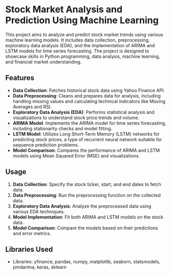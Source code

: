 # Stock Market Analysis and Prediction Using Machine Learning

This project aims to analyze and predict stock market trends using various machine learning models. It includes data collection, preprocessing, exploratory data analysis (EDA), and the implementation of ARIMA and LSTM models for time series forecasting. The project is designed to showcase skills in Python programming, data analysis, machine learning, and financial market understanding.

## Features

- **Data Collection**: Fetches historical stock data using Yahoo Finance API.
- **Data Preprocessing**: Cleans and prepares data for analysis, including handling missing values and calculating technical indicators like Moving Averages and RSI.
- **Exploratory Data Analysis (EDA)**: Performs statistical analysis and visualizations to understand stock price trends and volume.
- **ARIMA Model**: Implements the ARIMA model for time series forecasting, including stationarity checks and model fitting.
- **LSTM Model**: Utilizes Long Short-Term Memory (LSTM) networks for predicting stock prices, a type of recurrent neural network suitable for sequence prediction problems.
- **Model Comparison**: Compares the performance of ARIMA and LSTM models using Mean Squared Error (MSE) and visualizations.

## Usage

1. **Data Collection**: Specify the stock ticker, start, and end dates to fetch data.
2. **Data Preprocessing**: Run the preprocessing function on the collected data.
3. **Exploratory Data Analysis**: Analyze the preprocessed data using various EDA techniques.
4. **Model Implementation**: Fit both ARIMA and LSTM models on the stock data.
5. **Model Comparison**: Compare the models based on their predictions and error metrics.

## Libraries Used

- Libraries: yfinance, pandas, numpy, matplotlib, seaborn, statsmodels, pmdarima, keras, sklearn
